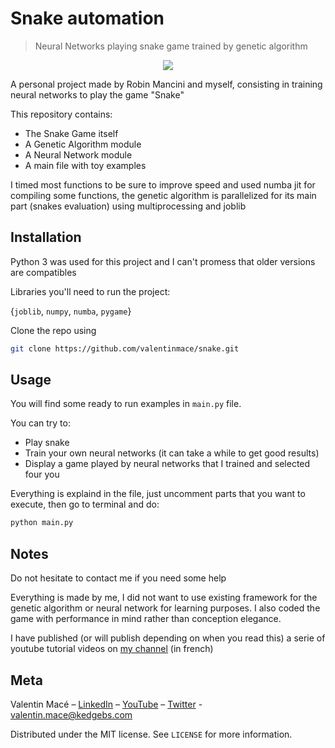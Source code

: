 # Snake automation
>Neural Networks playing snake game trained by genetic algorithm

<p align="center">
  <img src="./animation.gif">
</p>

A personal project made by Robin Mancini and myself, consisting in training neural networks to play the game "Snake"

This repository contains:
- The Snake Game itself
- A Genetic Algorithm module
- A Neural Network module
- A main file with toy examples

I timed most functions to be sure to improve speed and used numba jit for compiling some functions, the genetic algorithm is parallelized for its main part (snakes evaluation) using multiprocessing and joblib


## Installation

Python 3 was used for this project and I can't promess that older versions are compatibles

Libraries you'll need to run the project:

{``joblib``, ``numpy``, ``numba``, ``pygame``}

Clone the repo using

```sh
git clone https://github.com/valentinmace/snake.git
```

## Usage

You will find some ready to run examples in ``main.py`` file.

You can try to:
- Play snake
- Train your own neural networks (it can take a while to get good results)
- Display a game played by neural networks that I trained and selected four you

Everything is explaind in the file, just uncomment parts that you want to execute, then go to terminal and do:
```sh
python main.py
```

## Notes

Do not hesitate to contact me if you need some help

Everything is made by me, I did not want to use existing framework for the genetic algorithm or neural network for learning purposes. I also coded the game with performance in mind rather than conception elegance.

I have published (or will publish depending on when you read this) a serie of youtube tutorial videos on [my channel](https://www.youtube.com/channel/UCMIW0JKxoxBDM5yiiF17SrA) (in french)


## Meta

Valentin Macé – [LinkedIn](https://www.linkedin.com/in/valentin-mac%C3%A9-310683165/) – [YouTube](https://www.youtube.com/channel/UCMIW0JKxoxBDM5yiiF17SrA) – [Twitter](https://twitter.com/ValentinMace) - valentin.mace@kedgebs.com

Distributed under the MIT license. See ``LICENSE`` for more information.
